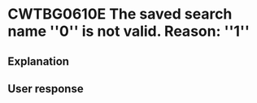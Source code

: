 # CWTBG0610E The saved search name ''0'' is not valid. Reason: ''1''

## Explanation

## User response
